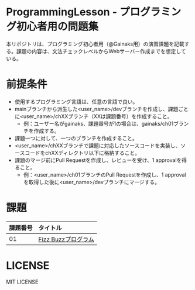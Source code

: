 # ProgrammingLesson - プログラミング初心者用の問題集
本リポジトリは、プログラミング初心者用（@Gainaks用）の演習課題を記載する。課題の内容は、文法チェックレベルからWebサーバー作成までを想定している。
  
# 前提条件
- 使用するプログラミング言語は、任意の言語で良い。
- mainブランチから派生した<user_name>/devブランチを作成し、課題ごとに<user_name>/chXXブランチ（XXは課題番号）を作成すること。
  - 例：ユーザー名がgainaks、課題番号が1の場合は、gainaks/ch01ブランチを作成する。
- 課題一つに対して、一つのブランチを作成すること。
- <user_name>/chXXブランチで課題に対応したソースコードを実装し、ソースコードをchXXディレクトリ以下に格納すること。
- 課題のマージ前にPull Requestを作成し、レビューを受け、1 approvalを得ること。
  - 例：<user_name>/ch01ブランチのPull Requestを作成し、1 approvalを取得した後に<user_name>/devブランチにマージする。

# 課題
|課題番号|タイトル|
|:-------|:-------|
|   01   | [Fizz Buzzプログラム](./ch01/chapter01.md)|

# LICENSE
MIT LICENSE